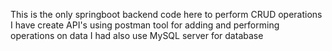 This is the only springboot backend code here to perform CRUD operations 
I have create API's using postman tool for adding and performing operations on data
I had also use MySQL server for database
